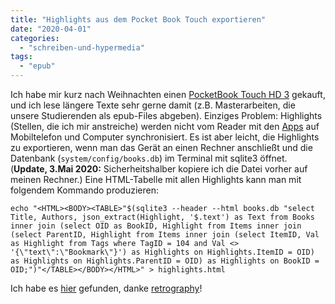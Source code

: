```yaml
---
title: "Highlights aus dem Pocket Book Touch exportieren"
date: "2020-04-01"
categories: 
  - "schreiben-und-hypermedia"
tags: 
  - "epub"
---
```


Ich habe mir kurz nach Weihnachten einen [PocketBook Touch HD 3](https://www.pocketbook-int.com/at/products/pocketbook-touch-hd-3 "PocketBook Touch HD 3 - PocketBook") gekauft, und ich lese längere Texte sehr gerne damit (z.B. Masterarbeiten, die unsere Studierenden als epub-Files abgeben). Einziges Problem: Highlights (Stellen, die ich mir anstreiche) werden nicht vom Reader mit den [Apps](https://pocketbook.ch/de-ch/app "PocketBook Reader") auf Mobiltelefon und Computer synchronisiert. Es ist aber leicht, die Highlights zu exportieren, wenn man das Gerät an einen Rechner anschließt und die Datenbank (`system/config/books.db`) im Terminal mit sqlite3 öffnet. (**Update, 3.Mai 2020:** Sicherheitshalber kopiere ich die Datei vorher auf meinen Rechner.) Eine HTML-Tabelle mit allen Highlights kann man mit folgendem Kommando produzieren:

```
echo "<HTML><BODY><TABLE>"$(sqlite3 --header --html books.db "select Title, Authors, json_extract(Highlight, '$.text') as Text from Books inner join (select OID as BookID, Highlight from Items inner join (select ParentID, Highlight from Items inner join (select ItemID, Val as Highlight from Tags where TagID = 104 and Val <> '{\"text\":\"Bookmark\"}') as Highlights on Highlights.ItemID = OID) as Highlights on Highlights.ParentID = OID) as Highlights on BookID = OID;")"</TABLE></BODY></HTML>" > highlights.html
```

Ich habe es [hier](https://www.mobileread.com/forums/showthread.php?t=281744&page=3 "Pocketbook Annotations Extraction - Page 3 - MobileRead Forums") gefunden, danke [retrography](https://www.mobileread.com/forums/member.php?s=5fc0e695e836359e81206b45db955a49&u=295613 "Userprofil retrography bei mobilread.com")!
